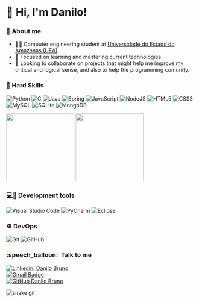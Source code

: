 # 👦 Hi, I'm Danilo! 

### 🙋 About me

- 👨‍🏫 Computer engineering student at <a href=https://www1.uea.edu.br/event.php rel=external target=_blank >Universidade do Estado do Amazonas (UEA)</a>.
- 👀 Focused on learning and mastering current technologies.
- 💞️ Looking to collaborate on projects that might help me improve my critical and logical sense, and also to help the programming comunity.

### 🚀 Hard Skills

![Python](https://img.shields.io/badge/python-3670A0?style=for-the-badge&logo=python&logoColor=ffdd54)
![C](https://img.shields.io/badge/c-%2300599C.svg?style=for-the-badge&logo=c&logoColor=white)
![Java](https://img.shields.io/badge/java-%23ED8B00.svg?style=for-the-badge&logo=openjdk&logoColor=white)
![Spring](https://img.shields.io/badge/spring-%236DB33F.svg?style=for-the-badge&logo=spring&logoColor=white)
![JavaScript](https://img.shields.io/badge/javascript-%23323330.svg?style=for-the-badge&logo=javascript&logoColor=%23F7DF1E)
![NodeJS](https://img.shields.io/badge/node.js-6DA55F?style=for-the-badge&logo=node.js&logoColor=white)
![HTML5](https://img.shields.io/badge/html5-%23E34F26.svg?style=for-the-badge&logo=html5&logoColor=white)
![CSS3](https://img.shields.io/badge/css3-%231572B6.svg?style=for-the-badge&logo=css3&logoColor=white)
![MySQL](https://img.shields.io/badge/mysql-%2300f.svg?style=for-the-badge&logo=mysql&logoColor=white)
![SQLite](https://img.shields.io/badge/sqlite-%2307405e.svg?style=for-the-badge&logo=sqlite&logoColor=white)
![MongoDB](https://img.shields.io/badge/MongoDB-%234ea94b.svg?style=for-the-badge&logo=mongodb&logoColor=white)

<div>
    <img height="180em" src="https://github-readme-stats.vercel.app/api/top-langs/?username=danilobsilv&layout=compact&theme=radical" />
    <img height="180em" src="https://github-readme-stats.vercel.app/api?username=danilobsilv&theme=radical&show_icons=true" />
</div>


### 💻🧰 Development tools
![Visual Studio Code](https://img.shields.io/badge/-Visual%20Studio%20Code-333333?style=flat&logo=visual-studio-code&logoColor=007ACC)
![PyCharm](https://img.shields.io/badge/-PyCharm-333333?style=flat&logo=pycharm&logoColor=ED872D)
![Eclipse](https://img.shields.io/badge/-Eclipse-333333?style=flat&logo=eclipse-ide&logoColor=2C2255)



### ⚙️ DevOps
![Git](https://img.shields.io/badge/-Git-333333?style=flat&logo=git)
![GitHub](https://img.shields.io/badge/-GitHub-333333?style=flat&logo=github)

<h3> :speech_balloon: &nbsp;Talk to me </h3> 

[![Linkedin: Danilo Bruno](https://img.shields.io/badge/-danilobruno-blue?style=flat-square&logo=Linkedin&logoColor=white&link=https://www.linkedin.com/in/danilo-bruno-da-silva-30b917225/)](https://www.linkedin.com/in/danilo-bruno-da-silva-30b917225/)<br>
[![Gmail Badge](https://img.shields.io/badge/-danilobsilv@gmail.com-006bed?style=flat-square&logo=Gmail&logoColor=white&link=mailto:SEU-EMAIL)](mailto:danilobsilv@gmail.com)<br>
[![GitHub Danilo Bruno]( https://img.shields.io/github/followers/danilobsilv?label=follow&style=social)](https://github.com/danilobsilv)


![snake gif](https://github.com/danilobsilv/danilobsilv/blob/output/github-contribution-grid-snake.svg)
